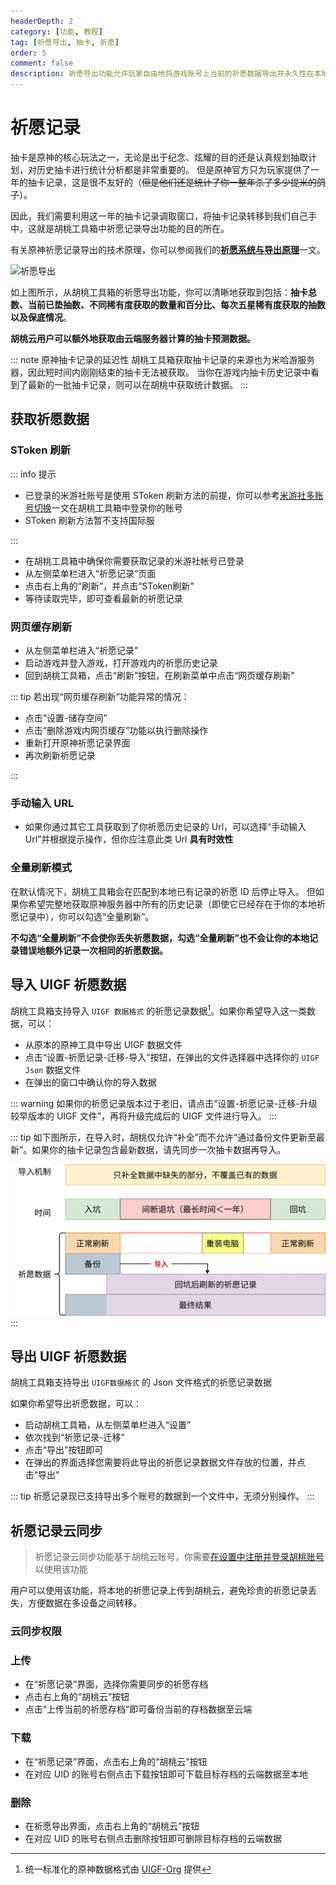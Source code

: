 ```yaml
---
headerDepth: 2
category: [功能, 教程]
tag: [祈愿导出, 抽卡, 祈愿]
order: 5
comment: false
description: 祈愿导出功能允许玩家自由地将游戏账号上当前的祈愿数据导出并永久性在本地储存并备份，通过长久的数据积累进行数据追踪和祈愿数据分析。
---
```


# 祈愿记录

抽卡是原神的核心玩法之一，无论是出于纪念、炫耀的目的还是认真规划抽取计划，对历史抽卡进行统计分析都是非常重要的。
但是原神官方只为玩家提供了一年的抽卡记录，这是很不友好的（~~但是他们还是统计了你一整年杀了多少提米的鸽子~~）。

因此，我们需要利用这一年的抽卡记录调取窗口，将抽卡记录转移到我们自己手中，这就是胡桃工具箱中祈愿记录导出功能的目的所在。

有关原神祈愿记录导出的技术原理，你可以参阅我们的[**祈愿系统与导出原理**](../advanced/Gacha-system-and-export-principal.html)一文。

![祈愿导出](https://img.alicdn.com/imgextra/i2/1797064093/O1CN01otuXYg1g6e0wnNwX2_!!1797064093.png_.webp)

如上图所示，从胡桃工具箱的祈愿导出功能，你可以清晰地获取到包括：**抽卡总数、当前已垫抽数、不同稀有度获取的数量和百分比、每次五星稀有度获取的抽数以及保底情况**。

**胡桃云用户可以额外地获取由云端服务器计算的抽卡预测数据。**

::: note 原神抽卡记录的延迟性
胡桃工具箱获取抽卡记录的来源也为米哈游服务器，因此短时间内刚刚结束的抽卡无法被获取。
当你在游戏内抽卡历史记录中看到了最新的一批抽卡记录，则可以在胡桃中获取统计数据。
:::

## 获取祈愿数据

### SToken 刷新 <Badge text="推荐" type="tip" />

::: info 提示

- 已登录的米游社账号是使用 SToken 刷新方法的前提，你可以参考[米游社多账号切换](mhy-account-switch.md)一文在胡桃工具箱中登录你的账号
- SToken 刷新方法暂不支持国际服

:::

- 在胡桃工具箱中确保你需要获取记录的米游社帐号已登录
- 从左侧菜单栏进入“祈愿记录”页面
- 点击右上角的“刷新”，并点击“SToken刷新”
- 等待读取完毕，即可查看最新的祈愿记录

### 网页缓存刷新 <Badge text="支持国际服" type="tip" />

- 从左侧菜单栏进入“祈愿记录”
- 启动游戏并登入游戏，打开游戏内的祈愿历史记录
- 回到胡桃工具箱，点击“刷新”按钮，在刷新菜单中点击“网页缓存刷新”

::: tip
若出现“网页缓存刷新”功能异常的情况：

- 点击“设置-储存空间”
- 点击“删除游戏内网页缓存”功能以执行删除操作
- 重新打开原神祈愿记录界面
- 再次刷新祈愿记录

:::

### 手动输入 URL <Badge text="支持国际服" type="tip" />

- 如果你通过其它工具获取到了你祈愿历史记录的 Url，可以选择“手动输入Url”并根据提示操作，但你应注意此类 Url **具有时效性**

### 全量刷新模式

在默认情况下，胡桃工具箱会在匹配到本地已有记录的祈愿 ID 后停止导入。
但如果你希望完整地获取原神服务器中所有的历史记录（即使它已经存在于你的本地祈愿记录中），你可以勾选“全量刷新”。

**不勾选“全量刷新”不会使你丢失祈愿数据，勾选“全量刷新”也不会让你的本地记录错误地额外记录一次相同的祈愿数据。**

## 导入 UIGF 祈愿数据 <Badge text="UIGF" type="info" />

胡桃工具箱支持导入 `UIGF 数据格式` 的祈愿记录数据[^UIGF-Org]。如果你希望导入这一类数据，可以：

- 从原本的原神工具中导出 UIGF 数据文件
- 点击“设置-祈愿记录-迁移-导入”按钮，在弹出的文件选择器中选择你的 `UIGF Json` 数据文件
- 在弹出的窗口中确认你的导入数据

::: warning
如果你的祈愿记录版本过于老旧，请点击“设置-祈愿记录-迁移-升级较早版本的 UIGF 文件”，再将升级完成后的 UIGF 文件进行导入。
:::

::: tip
如下图所示，在导入时，胡桃仅允许“补全”而不允许“通过备份文件更新至最新”。如果你的抽卡记录包含最新数据，请先同步一次抽卡数据再导入。

![祈愿导入原理](/images/202404/wish_import_zh-cn.webp)
:::

## 导出 UIGF 祈愿数据 <Badge text="UIGF" type="info" />

胡桃工具箱支持导出 `UIGF数据格式` 的 Json 文件格式的祈愿记录数据

如果你希望导出祈愿数据，可以：

- 启动胡桃工具箱，从左侧菜单栏进入“设置”
- 依次找到“祈愿记录-迁移”
- 点击“导出”按钮即可
- 在弹出的界面选择您需要将此导出的祈愿记录数据文件存放的位置，并点击“导出”

::: tip
祈愿记录现已支持导出多个账号的数据到一个文件中，无须分别操作。
:::

## 祈愿记录云同步

> 祈愿记录云同步功能基于胡桃云账号，你需要[在设置中注册并登录胡桃账号](hutao-settings.md#胡桃账号)以使用该功能

用户可以使用该功能，将本地的祈愿记录上传到胡桃云，避免珍贵的祈愿记录丢失，方便数据在多设备之间转移。

### 云同步权限

### 上传

- 在“祈愿记录”界面，选择你需要同步的祈愿存档
- 点击右上角的“胡桃云”按钮
- 点击“上传当前的祈愿存档”即可备份当前的存档数据至云端

### 下载

- 在“祈愿记录”界面，点击右上角的“胡桃云”按钮
- 在对应 UID 的账号右侧点击下载按钮即可下载目标存档的云端数据至本地

### 删除

- 在祈愿导出界面，点击右上角的“胡桃云”按钮
- 在对应 UID 的账号右侧点击删除按钮即可删除目标存档的云端数据

[^UIGF-Org]: 统一标准化的原神数据格式由 [UIGF-Org](https://uigf.org/) 提供
